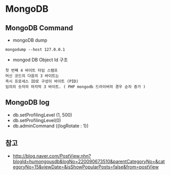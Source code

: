 # MongoDB 

## MongoDB Command

- mongoDB dump

```
mongodump --host 127.0.0.1
```
- mongod DB Object Id 구조
```
첫 번째 4 바이트 타임 스탬프
머신 코드의 다음의 3 바이트는
즉시 프로세스 ID로 구성이 바이트 (PID)
임의의 숫자의 마지막 3 바이트. ( PHP mongodb 드라이버의 경우 순차 증가 )

```

## MongoDB log 
 - db.setProfilingLevel (1, 500)
 - db.setProfilingLevel(0)
 - db.adminCommand ({logRotate : 1})

## 참고 
 - http://blog.naver.com/PostView.nhn?blogId=humongousdb&logNo=220090673510&parentCategoryNo=&categoryNo=15&viewDate=&isShowPopularPosts=false&from=postView